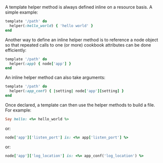 A template helper method is always defined inline on a resource
basis. A simple example:

```ruby
template '/path' do
  helper(:hello_world) { 'hello world' }
end
```

Another way to define an inline helper method is to reference a node
object so that repeated calls to one (or more) cookbook attributes can
be done efficiently:

```ruby
template '/path' do
  helper(:app) { node['app'] }
end
```

An inline helper method can also take arguments:

```ruby
template '/path' do
  helper(:app_conf) { |setting| node['app'][setting] }
end
```

Once declared, a template can then use the helper methods to build a
file. For example:

```ruby
Say hello: <%= hello_world %>
```

or:

```ruby
node['app']['listen_port'] is: <%= app['listen_port'] %>
```

or:

```ruby
node['app']['log_location'] is: <%= app_conf('log_location') %>
```
